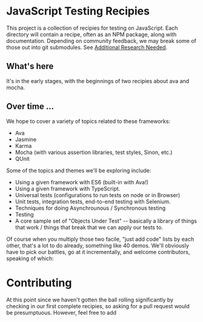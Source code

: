 # JavaScript Testing Recipies

This project is a collection of recipies for testing on JavaScript.  Each directory 
will contain a recipe, often as an NPM package, along with documentation.  Depending 
on community feedback, we may break some of those out into git submodules. See [Additional Research Needed](docs/research_needed.md).

## What's here
It's in the early stages, with the beginnings of two recipies about ava and mocha.

## Over time ...

We hope to cover a variety of topics related to these frameworks: 

* Ava 
* Jasmine
* Karma
* Mocha (with various assertion libraries, test styles, Sinon, etc.)
* QUnit

Some of the topics and themes we'll be exploring include:

* Using a given framework with ES6 (built-in with Ava!)
* Using a given framework with TypeScript.
* Universal tests (configurations to run tests on node or in Browser)
* Unit tests, integration tests, end-to-end testing with Selenium.
* Techniques for doing Asynchrounous / Synchronous testing
* Testing
* A core sample set of "Objects Under Test" -- basically a library of things that work / things that break that we can apply our tests to.


Of course when you multiply those two facile, "just add code" lists by each other, that's a lot to do already, something like 40 demos. We'll obviously have to pick our battles, go at it incrementally, and welcome contributors, speaking of which:

# Contributing

At this point since we haven't gotten the ball rolling significantly by checking in our first complete recipies, so asking for a pull request would be presumptuous.  However, feel free to add 
